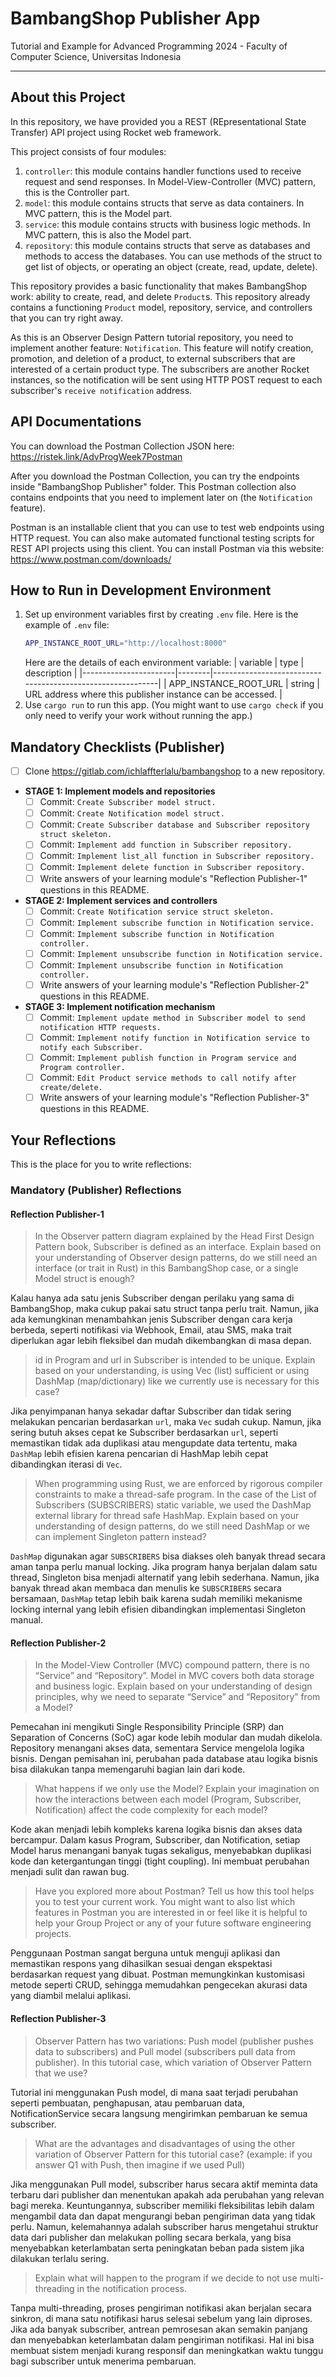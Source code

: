 # BambangShop Publisher App
Tutorial and Example for Advanced Programming 2024 - Faculty of Computer Science, Universitas Indonesia

---

## About this Project
In this repository, we have provided you a REST (REpresentational State Transfer) API project using Rocket web framework.

This project consists of four modules:
1.  `controller`: this module contains handler functions used to receive request and send responses.
    In Model-View-Controller (MVC) pattern, this is the Controller part.
2.  `model`: this module contains structs that serve as data containers.
    In MVC pattern, this is the Model part.
3.  `service`: this module contains structs with business logic methods.
    In MVC pattern, this is also the Model part.
4.  `repository`: this module contains structs that serve as databases and methods to access the databases.
    You can use methods of the struct to get list of objects, or operating an object (create, read, update, delete).

This repository provides a basic functionality that makes BambangShop work: ability to create, read, and delete `Product`s.
This repository already contains a functioning `Product` model, repository, service, and controllers that you can try right away.

As this is an Observer Design Pattern tutorial repository, you need to implement another feature: `Notification`.
This feature will notify creation, promotion, and deletion of a product, to external subscribers that are interested of a certain product type.
The subscribers are another Rocket instances, so the notification will be sent using HTTP POST request to each subscriber's `receive notification` address.

## API Documentations

You can download the Postman Collection JSON here: https://ristek.link/AdvProgWeek7Postman

After you download the Postman Collection, you can try the endpoints inside "BambangShop Publisher" folder.
This Postman collection also contains endpoints that you need to implement later on (the `Notification` feature).

Postman is an installable client that you can use to test web endpoints using HTTP request.
You can also make automated functional testing scripts for REST API projects using this client.
You can install Postman via this website: https://www.postman.com/downloads/

## How to Run in Development Environment
1.  Set up environment variables first by creating `.env` file.
    Here is the example of `.env` file:
    ```bash
    APP_INSTANCE_ROOT_URL="http://localhost:8000"
    ```
    Here are the details of each environment variable:
    | variable              | type   | description                                                |
    |-----------------------|--------|------------------------------------------------------------|
    | APP_INSTANCE_ROOT_URL | string | URL address where this publisher instance can be accessed. |
2.  Use `cargo run` to run this app.
    (You might want to use `cargo check` if you only need to verify your work without running the app.)

## Mandatory Checklists (Publisher)
-   [ ] Clone https://gitlab.com/ichlaffterlalu/bambangshop to a new repository.
-   **STAGE 1: Implement models and repositories**
    -   [ ] Commit: `Create Subscriber model struct.`
    -   [ ] Commit: `Create Notification model struct.`
    -   [ ] Commit: `Create Subscriber database and Subscriber repository struct skeleton.`
    -   [ ] Commit: `Implement add function in Subscriber repository.`
    -   [ ] Commit: `Implement list_all function in Subscriber repository.`
    -   [ ] Commit: `Implement delete function in Subscriber repository.`
    -   [ ] Write answers of your learning module's "Reflection Publisher-1" questions in this README.
-   **STAGE 2: Implement services and controllers**
    -   [ ] Commit: `Create Notification service struct skeleton.`
    -   [ ] Commit: `Implement subscribe function in Notification service.`
    -   [ ] Commit: `Implement subscribe function in Notification controller.`
    -   [ ] Commit: `Implement unsubscribe function in Notification service.`
    -   [ ] Commit: `Implement unsubscribe function in Notification controller.`
    -   [ ] Write answers of your learning module's "Reflection Publisher-2" questions in this README.
-   **STAGE 3: Implement notification mechanism**
    -   [ ] Commit: `Implement update method in Subscriber model to send notification HTTP requests.`
    -   [ ] Commit: `Implement notify function in Notification service to notify each Subscriber.`
    -   [ ] Commit: `Implement publish function in Program service and Program controller.`
    -   [ ] Commit: `Edit Product service methods to call notify after create/delete.`
    -   [ ] Write answers of your learning module's "Reflection Publisher-3" questions in this README.

## Your Reflections
This is the place for you to write reflections:

### Mandatory (Publisher) Reflections

#### Reflection Publisher-1
>In the Observer pattern diagram explained by the Head First Design Pattern book, Subscriber is defined as an interface. Explain based on your understanding of Observer design patterns, do we still need an interface (or trait in Rust) in this BambangShop case, or a single Model struct is enough?

Kalau hanya ada satu jenis Subscriber dengan perilaku yang sama di BambangShop, maka cukup pakai satu struct tanpa perlu trait. Namun, jika ada kemungkinan menambahkan jenis Subscriber dengan cara kerja berbeda, seperti notifikasi via Webhook, Email, atau SMS, maka trait diperlukan agar lebih fleksibel dan mudah dikembangkan di masa depan.

>id in Program and url in Subscriber is intended to be unique. Explain based on your understanding, is using Vec (list) sufficient or using DashMap (map/dictionary) like we currently use is necessary for this case?

Jika penyimpanan hanya sekadar daftar Subscriber dan tidak sering melakukan pencarian berdasarkan `url`, maka `Vec` sudah cukup. Namun, jika sering butuh akses cepat ke Subscriber berdasarkan `url`, seperti memastikan tidak ada duplikasi atau mengupdate data tertentu, maka `DashMap` lebih efisien karena pencarian di HashMap lebih cepat dibandingkan iterasi di `Vec`.

>When programming using Rust, we are enforced by rigorous compiler constraints to make a thread-safe program. In the case of the List of Subscribers (SUBSCRIBERS) static variable, we used the DashMap external library for thread safe HashMap. Explain based on your understanding of design patterns, do we still need DashMap or we can implement Singleton pattern instead?

`DashMap` digunakan agar `SUBSCRIBERS` bisa diakses oleh banyak thread secara aman tanpa perlu manual locking. Jika program hanya berjalan dalam satu thread, Singleton bisa menjadi alternatif yang lebih sederhana. Namun, jika banyak thread akan membaca dan menulis ke `SUBSCRIBERS` secara bersamaan, `DashMap` tetap lebih baik karena sudah memiliki mekanisme locking internal yang lebih efisien dibandingkan implementasi Singleton manual.

#### Reflection Publisher-2
>In the Model-View Controller (MVC) compound pattern, there is no “Service” and “Repository”. Model in MVC covers both data storage and business logic. Explain based on your understanding of design principles, why we need to separate “Service” and “Repository” from a Model?

Pemecahan ini mengikuti Single Responsibility Principle (SRP) dan Separation of Concerns (SoC) agar kode lebih modular dan mudah dikelola. Repository menangani akses data, sementara Service mengelola logika bisnis. Dengan pemisahan ini, perubahan pada database atau logika bisnis bisa dilakukan tanpa memengaruhi bagian lain dari kode.

>What happens if we only use the Model? Explain your imagination on how the interactions between each model (Program, Subscriber, Notification) affect the code complexity for each model?

Kode akan menjadi lebih kompleks karena logika bisnis dan akses data bercampur. Dalam kasus Program, Subscriber, dan Notification, setiap Model harus menangani banyak tugas sekaligus, menyebabkan duplikasi kode dan ketergantungan tinggi (tight coupling). Ini membuat perubahan menjadi sulit dan rawan bug.

>Have you explored more about Postman? Tell us how this tool helps you to test your current work. You might want to also list which features in Postman you are interested in or feel like it is helpful to help your Group Project or any of your future software engineering projects.

Penggunaan Postman sangat berguna untuk menguji aplikasi dan memastikan respons yang dihasilkan sesuai dengan ekspektasi berdasarkan request yang dibuat. Postman memungkinkan kustomisasi metode seperti CRUD, sehingga memudahkan pengecekan akurasi data yang diambil melalui aplikasi.

#### Reflection Publisher-3

>Observer Pattern has two variations: Push model (publisher pushes data to subscribers) and Pull model (subscribers pull data from publisher). In this tutorial case, which variation of Observer Pattern that we use?

Tutorial ini menggunakan Push model, di mana saat terjadi perubahan seperti pembuatan, penghapusan, atau pembaruan data, NotificationService secara langsung mengirimkan pembaruan ke semua subscriber.

>What are the advantages and disadvantages of using the other variation of Observer Pattern for this tutorial case? (example: if you answer Q1 with Push, then imagine if we used Pull)

Jika menggunakan Pull model, subscriber harus secara aktif meminta data terbaru dari publisher dan menentukan apakah ada perubahan yang relevan bagi mereka. Keuntungannya, subscriber memiliki fleksibilitas lebih dalam mengambil data dan dapat mengurangi beban pengiriman data yang tidak perlu. Namun, kelemahannya adalah subscriber harus mengetahui struktur data dari publisher dan melakukan polling secara berkala, yang bisa menyebabkan keterlambatan serta peningkatan beban pada sistem jika dilakukan terlalu sering.

>Explain what will happen to the program if we decide to not use multi-threading in the notification process.

Tanpa multi-threading, proses pengiriman notifikasi akan berjalan secara sinkron, di mana satu notifikasi harus selesai sebelum yang lain diproses. Jika ada banyak subscriber, antrean pemrosesan akan semakin panjang dan menyebabkan keterlambatan dalam pengiriman notifikasi. Hal ini bisa membuat sistem menjadi kurang responsif dan meningkatkan waktu tunggu bagi subscriber untuk menerima pembaruan.


